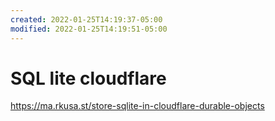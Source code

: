 ```yaml
---
created: 2022-01-25T14:19:37-05:00
modified: 2022-01-25T14:19:51-05:00
---
```


# SQL lite cloudflare

https://ma.rkusa.st/store-sqlite-in-cloudflare-durable-objects
